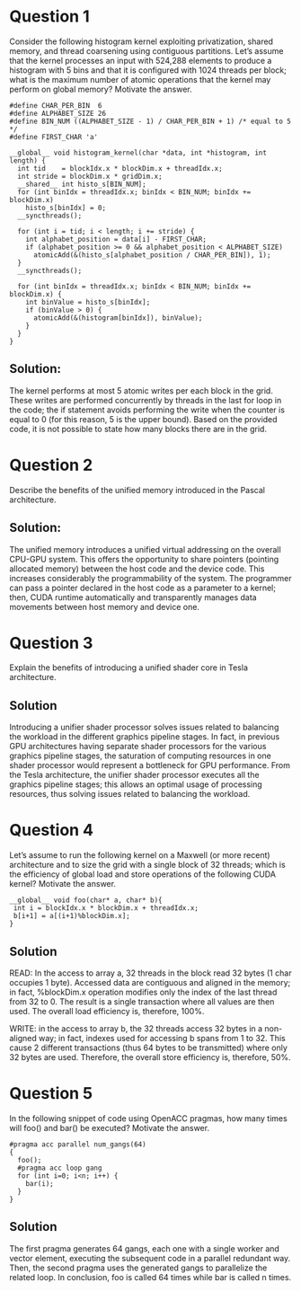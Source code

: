# Question 1 

Consider  the  following  histogram  kernel  exploiting  privatization,  shared  memory,  and  thread  coarsening  using 
contiguous  partitions.  Let’s  assume  that  the  kernel  processes  an  input  with  524,288  elements  to  produce  a 
histogram with 5 bins and that it is configured with 1024 threads per block; what is the maximum number of atomic 
operations that the kernel may perform on global memory? Motivate the answer. 

```
#define CHAR_PER_BIN  6 
#define ALPHABET_SIZE 26 
#define BIN_NUM ((ALPHABET_SIZE - 1) / CHAR_PER_BIN + 1) /* equal to 5 */ 
#define FIRST_CHAR 'a' 
 
__global__ void histogram_kernel(char *data, int *histogram, int length) { 
  int tid    = blockIdx.x * blockDim.x + threadIdx.x; 
  int stride = blockDim.x * gridDim.x; 
  __shared__ int histo_s[BIN_NUM]; 
  for (int binIdx = threadIdx.x; binIdx < BIN_NUM; binIdx += blockDim.x)  
    histo_s[binIdx] = 0; 
  __syncthreads(); 
 
  for (int i = tid; i < length; i += stride) { 
    int alphabet_position = data[i] - FIRST_CHAR; 
    if (alphabet_position >= 0 && alphabet_position < ALPHABET_SIZE) 
      atomicAdd(&(histo_s[alphabet_position / CHAR_PER_BIN]), 1); 
  } 
  __syncthreads(); 
 
  for (int binIdx = threadIdx.x; binIdx < BIN_NUM; binIdx += blockDim.x) { 
    int binValue = histo_s[binIdx]; 
    if (binValue > 0) { 
      atomicAdd(&(histogram[binIdx]), binValue); 
    } 
  } 
}
```

## Solution:

The kernel performs at most 5 atomic writes per each block in the grid. These writes are performed concurrently by 
threads in the last for loop in the code; the if statement avoids performing the write when the counter is equal to 0 
(for this reason, 5 is the upper bound). Based on the provided code, it is not possible to state how many blocks there 
are in the grid.



# Question 2 

Describe the benefits of the unified memory introduced in the Pascal architecture. 
 
## Solution:

The  unified  memory  introduces  a  unified  virtual  addressing  on  the  overall  CPU-GPU  system.  This  offers  the 
opportunity  to  share  pointers  (pointing  allocated  memory)  between  the  host  code  and  the  device  code.  This 
increases considerably the programmability of the system. The programmer can pass a pointer declared in the host 
code as a parameter to a kernel; then, CUDA runtime automatically and transparently manages data movements 
between host memory and device one. 


# Question 3 
Explain the benefits of introducing a unified shader core in Tesla architecture. 

## Solution
Introducing  a  unifier  shader  processor  solves  issues  related  to  balancing  the  workload  in  the  different  graphics 
pipeline stages. In fact, in previous GPU architectures having separate shader processors for the various graphics 
pipeline stages, the saturation of computing resources in one shader processor would represent a bottleneck for 
GPU  performance.  From  the  Tesla  architecture,  the  unifier  shader  processor  executes  all  the  graphics  pipeline 
stages; this allows an optimal usage of processing resources, thus solving issues related to balancing the workload. 

# Question 4 
Let’s assume to run the following kernel on a Maxwell (or more recent) architecture and to size the grid with a single 
block  of  32  threads;  which  is  the  efficiency  of  global  load  and  store  operations  of  the  following  CUDA  kernel? 
Motivate the answer. 
 
 ```
__global__ void foo(char* a, char* b){ 
  int i = blockIdx.x * blockDim.x + threadIdx.x; 
  b[i+1] = a[(i+1)%blockDim.x];  
}
```
## Solution
READ: In the access to array a, 32 threads in the block read 32 bytes (1 char occupies 1 byte). Accessed data are 
contiguous and aligned in the memory; in fact, %blockDim.x operation modifies only the index of the last thread 
from 32 to 0. The result is a single transaction where all values are then used. The overall load efficiency is, therefore, 
100%. 
 
WRITE:  in  the  access  to  array  b,  the  32  threads  access  32  bytes  in  a  non-aligned  way;  in  fact,  indexes  used  for 
accessing b spans from 1 to 32. This cause 2 different transactions (thus 64 bytes to be transmitted) where only 32 
bytes are used. Therefore, the overall store efficiency is, therefore, 50%.



# Question 5 
In the following snippet of code using OpenACC pragmas, how many times will foo() and bar() be executed? 
Motivate the answer. 

```
#pragma acc parallel num_gangs(64) 
{ 
  foo();  
  #pragma acc loop gang 
  for (int i=0; i<n; i++) { 
    bar(i); 
  } 
}
```

## Solution
The first pragma generates 64 gangs, each one with a single worker and vector element, executing the subsequent 
code in a parallel redundant way. Then, the second pragma uses the generated gangs to parallelize the related loop. 
In conclusion, foo is called 64 times while bar is called n times. 

